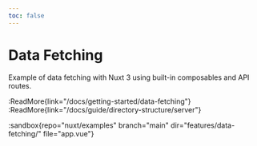 ```yaml
---
toc: false
---
```


# Data Fetching

Example of data fetching with Nuxt 3 using built-in composables and API routes.

:ReadMore{link="/docs/getting-started/data-fetching"}
:ReadMore{link="/docs/guide/directory-structure/server"}

:sandbox{repo="nuxt/examples" branch="main" dir="features/data-fetching/" file="app.vue"}
